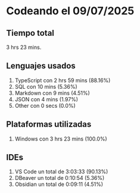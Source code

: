# Codeando el 09/07/2025

## Tiempo total
3 hrs 23 mins.

## Lenguajes usados
1. TypeScript con 2 hrs 59 mins (88.16%)
1. SQL con 10 mins (5.36%)
1. Markdown con 9 mins (4.51%)
1. JSON con 4 mins (1.97%)
1. Other con 0 secs (0.0%)

## Plataformas utilizadas
1. Windows con 3 hrs 23 mins (100.0%)

## IDEs
1. VS Code un total de 3:03:33 (90.13%)
1. DBeaver un total de 0:10:54 (5.36%)
1. Obsidian un total de 0:09:11 (4.51%)
